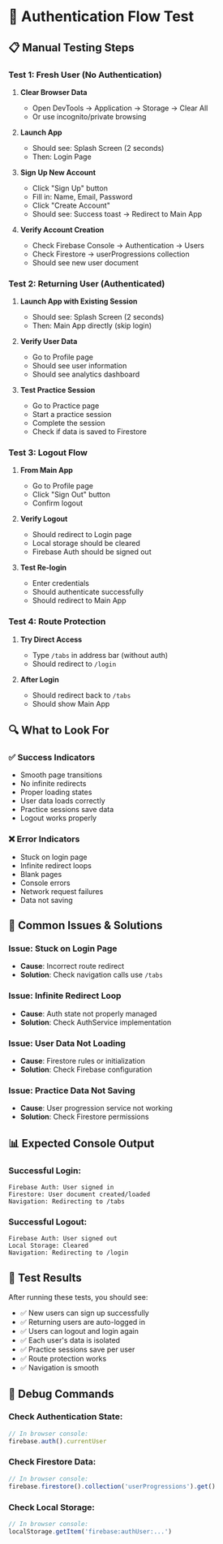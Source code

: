 # 🧪 Authentication Flow Test

## 📋 **Manual Testing Steps**

### **Test 1: Fresh User (No Authentication)**
1. **Clear Browser Data**
   - Open DevTools → Application → Storage → Clear All
   - Or use incognito/private browsing

2. **Launch App**
   - Should see: Splash Screen (2 seconds)
   - Then: Login Page

3. **Sign Up New Account**
   - Click "Sign Up" button
   - Fill in: Name, Email, Password
   - Click "Create Account"
   - Should see: Success toast → Redirect to Main App

4. **Verify Account Creation**
   - Check Firebase Console → Authentication → Users
   - Check Firestore → userProgressions collection
   - Should see new user document

### **Test 2: Returning User (Authenticated)**
1. **Launch App with Existing Session**
   - Should see: Splash Screen (2 seconds)
   - Then: Main App directly (skip login)

2. **Verify User Data**
   - Go to Profile page
   - Should see user information
   - Should see analytics dashboard

3. **Test Practice Session**
   - Go to Practice page
   - Start a practice session
   - Complete the session
   - Check if data is saved to Firestore

### **Test 3: Logout Flow**
1. **From Main App**
   - Go to Profile page
   - Click "Sign Out" button
   - Confirm logout

2. **Verify Logout**
   - Should redirect to Login page
   - Local storage should be cleared
   - Firebase Auth should be signed out

3. **Test Re-login**
   - Enter credentials
   - Should authenticate successfully
   - Should redirect to Main App

### **Test 4: Route Protection**
1. **Try Direct Access**
   - Type `/tabs` in address bar (without auth)
   - Should redirect to `/login`

2. **After Login**
   - Should redirect back to `/tabs`
   - Should show Main App

## 🔍 **What to Look For**

### **✅ Success Indicators**
- Smooth page transitions
- No infinite redirects
- Proper loading states
- User data loads correctly
- Practice sessions save data
- Logout works properly

### **❌ Error Indicators**
- Stuck on login page
- Infinite redirect loops
- Blank pages
- Console errors
- Network request failures
- Data not saving

## 🚨 **Common Issues & Solutions**

### **Issue: Stuck on Login Page**
- **Cause**: Incorrect route redirect
- **Solution**: Check navigation calls use `/tabs`

### **Issue: Infinite Redirect Loop**
- **Cause**: Auth state not properly managed
- **Solution**: Check AuthService implementation

### **Issue: User Data Not Loading**
- **Cause**: Firestore rules or initialization
- **Solution**: Check Firebase configuration

### **Issue: Practice Data Not Saving**
- **Cause**: User progression service not working
- **Solution**: Check Firestore permissions

## 📊 **Expected Console Output**

### **Successful Login:**
```
Firebase Auth: User signed in
Firestore: User document created/loaded
Navigation: Redirecting to /tabs
```

### **Successful Logout:**
```
Firebase Auth: User signed out
Local Storage: Cleared
Navigation: Redirecting to /login
```

## 🎯 **Test Results**

After running these tests, you should see:
- ✅ New users can sign up successfully
- ✅ Returning users are auto-logged in
- ✅ Users can logout and login again
- ✅ Each user's data is isolated
- ✅ Practice sessions save per user
- ✅ Route protection works
- ✅ Navigation is smooth

## 🔧 **Debug Commands**

### **Check Authentication State:**
```javascript
// In browser console:
firebase.auth().currentUser
```

### **Check Firestore Data:**
```javascript
// In browser console:
firebase.firestore().collection('userProgressions').get()
```

### **Check Local Storage:**
```javascript
// In browser console:
localStorage.getItem('firebase:authUser:...')
```
